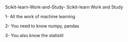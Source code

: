  Scikit-learn-Work-and-Study-
Scikit-learn Work and Study 

1- All the work of machine learning

2- You need to know numpy, pandas
        
3- You also know the statistit                         
                                                                                                                                                          
                                                                                                       
                                
                                 
 
        
